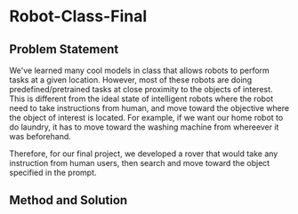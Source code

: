 # Robot-Class-Final

## Problem Statement
We've learned many cool models in class that allows robots to perform tasks at a given location. However, most of these robots are doing predefined/pretrained tasks at close proximity to the objects of interest. This is different from the ideal state of intelligent robots where the robot need to take instructions from human, and move toward the objective where the object of interest is located. For example, if we want our home robot to do laundry, it has to move toward the washing machine from whereever it was beforehand. 

Therefore, for our final project, we developed a rover that would take any instruction from human users, then search and move toward the object specified in the prompt. 

## Method and Solution
